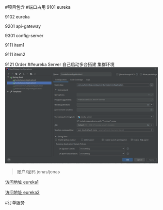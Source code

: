 #项目包含
#端口占用
9101  eureka

9102  eureka

9201 api-gateway

9301 config-server

9111  item1

9111  item2

9121  Order
##eureka Server
自己启动多台搭建 集群环境
![](./static/1.png)
>账户/密码 jonas/jonas

[访问地址 eureka1](http://localhost:9101 )

[访问地址 eureka2](http://localhost:9102 )

#订单服务
